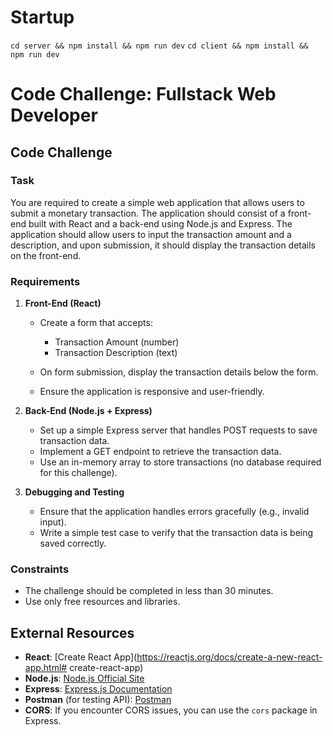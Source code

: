 # Startup

`cd server && npm install && npm run dev`
`cd client && npm install && npm run dev`

# Code Challenge: Fullstack Web Developer

## Code Challenge

### Task

You are required to create a simple web application that allows users to submit a monetary transaction. The application should consist of a front-end built with React and a back-end using Node.js and Express. The application should allow users to input the transaction amount and a description, and upon submission, it should display the transaction details on the front-end.

### Requirements

1.  **Front-End (React)**

    - Create a form that accepts:

      - Transaction Amount (number)
      - Transaction Description (text)

    - On form submission, display the transaction details below the form.

    - Ensure the application is responsive and user-friendly.

2.  **Back-End (Node.js + Express)**

    - Set up a simple Express server that handles POST requests to save transaction data.
    - Implement a GET endpoint to retrieve the transaction data.
    - Use an in-memory array to store transactions (no database required for this challenge).

3.  **Debugging and Testing**

    - Ensure that the application handles errors gracefully (e.g., invalid input).
    - Write a simple test case to verify that the transaction data is being saved correctly.

### Constraints

- The challenge should be completed in less than 30 minutes.
- Use only free resources and libraries.

## External Resources

- **React**: [Create React App](<https://reactjs.org/docs/create-a-new-react-app.html#> create-react-app)
- **Node.js**: [Node.js Official Site](https://nodejs.org/en/)
- **Express**: [Express.js Documentation](https://expressjs.com/)
- **Postman** (for testing API): [Postman](https://www.postman.com/)
- **CORS**: If you encounter CORS issues, you can use the `cors` package in Express.
